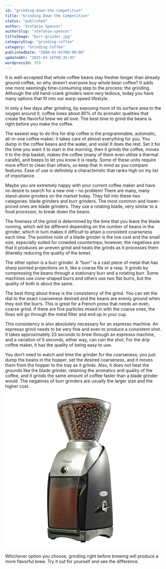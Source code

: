 ```yaml
---
id: "grinding-down-the-competition"
title: "Grinding Down the Competition"
status: "published"
author: "Stefanie Spencer"
authorSlug: "stefanie-spencer"
titleImage: "burr-grinder.jpg"
categorySlug: "grinding-coffee"
category: "Grinding Coffee"
publishedDate: "2008-01-01T08:00:00"
updatedAt: "2025-03-16T08:35:45"
wordpressId: 359
---
```


It is well-accepted that whole coffee beans stay fresher longer than already ground coffee, so why doesn’t everyone buy whole bean coffee? It adds one more seemingly time-consuming step to the process: the grinding. Although the old hand-crank grinders were very tedious, today you have many options that fit into our warp-speed lifestyle.

In only a few days after grinding, by exposing more of its surface area to the oxygen around it, coffee loses about 80% of its aromatic qualities that create the flavorful brew we all love. The best time to grind the beans is right before you make the coffee.

The easiest way to do this for drip coffee is the programmable, automatic, all-in-one coffee maker; it takes care of almost everything for you. You dump in the coffee beans and the water, and voila! It does the rest. Set it for the time you want it to start in the morning, then it grinds the coffee, moves it to the drip basket, makes the coffee (many of them even utilize a thermal carafe), and beeps to let you know it is ready. Some of these units require more effort to clean than others, so keep that in mind as you compare features. Ease of use is definitely a characteristic that ranks high on my list of importance.

Maybe you are extremely happy with your current coffee maker and have no desire to search for a new one – no problem! There are many, many stand-alone grinders on the market today. They fall into these two categories: blade grinders and burr grinders. The most common and lower-priced ones are blade grinders. They use a rotating blade, very similar to a food processor, to break down the beans.

The fineness of the grind is determined by the time that you leave the blade running, which will be different depending on the number of beans in the grinder, which in turn makes it difficult to attain a consistent coarseness each time. The positive note of a blade grinder is the low cost and the small size, especially suited for crowded countertops; however, the negatives are that it produces an uneven grind and heats the grinds as it processes them (thereby reducing the quality of the brew).

The other option is a burr grinder. A “burr” is a cast piece of metal that has sharp pointed projections on it, like a coarse file or a rasp. It grinds by compressing the beans through a stationary burr and a rotating burr. Some machines use cone-shaped burrs and others use two flat burrs, but the quality of both is about the same.

The best thing about these is the consistency of the grind. You can set the dial to the exact coarseness desired and the beans are evenly ground when they exit the burrs. This is great for a French press that needs an even, coarse grind. If there are fine particles mixed in with the coarse ones, the fines will go through the metal filter and end up in your cup.

This consistency is also absolutely necessary for an espresso machine. An espresso grind needs to be very fine and even to produce a consistent shot. It takes approximately 23 seconds to brew through an espresso machine, and a variation of 5 seconds, either way, can ruin the shot. For the drip coffee maker, it has the quality of being easy to use.

You don’t need to watch and time the grinder for the coarseness; you just dump the beans in the hopper, set the desired coarseness, and it moves them from the hopper to the tray as it grinds. Also, it does not heat the grounds like the blade grinder, retaining the aromatics and quality of the coffee, and it grinds the same amount of coffee faster than a blade grinder would. The negatives of burr grinders are usually the larger size and the higher cost.

![virtuoso-grinder](virtuoso-grinder.jpg)

Whichever option you choose, grinding right before brewing will produce a more flavorful brew. Try it out for yourself and see the difference.
